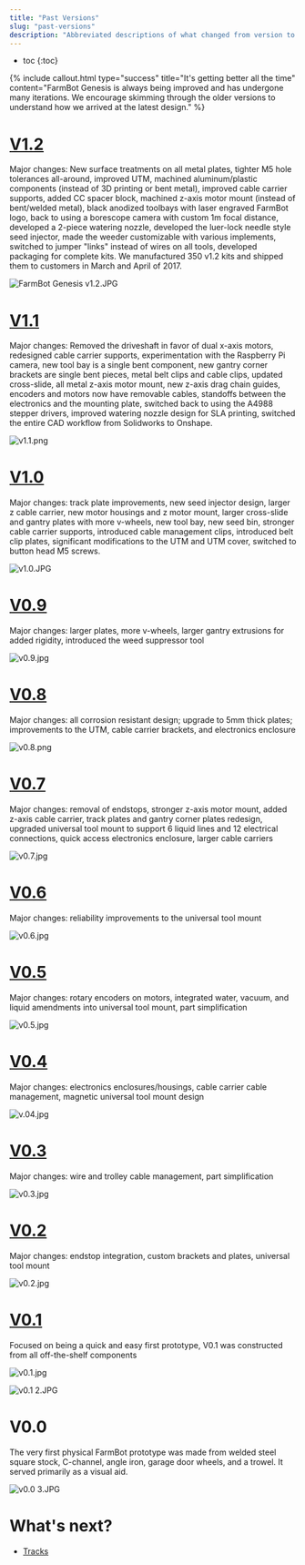```yaml
---
title: "Past Versions"
slug: "past-versions"
description: "Abbreviated descriptions of what changed from version to version of FarmBot Genesis"
---
```


* toc
{:toc}


{%
include callout.html
type="success"
title="It's getting better all the time"
content="FarmBot Genesis is always being improved and has undergone many iterations. We encourage skimming through the older versions to understand how we arrived at the latest design."
%}

# [V1.2](https://genesis.farm.bot/v1.2)
Major changes: New surface treatments on all metal plates, tighter M5 hole tolerances all-around, improved UTM, machined aluminum/plastic components (instead of 3D printing or bent metal), improved cable carrier supports, added CC spacer block, machined z-axis motor mount (instead of bent/welded metal), black anodized toolbays with laser engraved FarmBot logo, back to using a borescope camera with custom 1m focal distance, developed a 2-piece watering nozzle, developed the luer-lock needle style seed injector, made the weeder customizable with various implements, switched to jumper "links" instead of wires on all tools, developed packaging for complete kits. We manufactured 350 v1.2 kits and shipped them to customers in March and April of 2017.

![FarmBot Genesis v1.2.JPG](_images/FarmBot_Genesis_v1.2.JPG)

# [V1.1](https://genesis.farm.bot/v1.1)
Major changes: Removed the driveshaft in favor of dual x-axis motors, redesigned cable carrier supports, experimentation with the Raspberry Pi camera, new tool bay is a single bent component, new gantry corner brackets are single bent pieces, metal belt clips and cable clips, updated cross-slide, all metal z-axis motor mount, new z-axis drag chain guides, encoders and motors now have removable cables, standoffs between the electronics and the mounting plate, switched back to using the A4988 stepper drivers, improved watering nozzle design for SLA printing, switched the entire CAD workflow from Solidworks to Onshape.

![v1.1.png](_images/v1.1.png)

# [V1.0](https://genesis.farm.bot/v1.0)
Major changes: track plate improvements, new seed injector design, larger z cable carrier, new motor housings and z motor mount, larger cross-slide and gantry plates with more v-wheels, new tool bay, new seed bin, stronger cable carrier supports, introduced cable management clips, introduced belt clip plates, significant modifications to the UTM and UTM cover, switched to button head M5 screws.

![v1.0.JPG](_images/v1.0.JPG)

# [V0.9](https://genesis.farm.bot/v0.9)
Major changes: larger plates, more v-wheels, larger gantry extrusions for added rigidity, introduced the weed suppressor tool

![v0.9.jpg](_images/v0.9.jpg)

# [V0.8](https://genesis.farm.bot/v0.8)
Major changes: all corrosion resistant design; upgrade to 5mm thick plates; improvements to the UTM, cable carrier brackets, and electronics enclosure

![v0.8.png](_images/v0.8.png)

# [V0.7](https://genesis.farm.bot/v0.7)
Major changes: removal of endstops, stronger z-axis motor mount, added z-axis cable carrier, track plates and gantry corner plates redesign, upgraded universal tool mount to support 6 liquid lines and 12 electrical connections, quick access electronics enclosure, larger cable carriers

![v0.7.jpg](_images/v0.7.jpg)

# [V0.6](https://genesis.farm.bot/v0.6)
Major changes: reliability improvements to the universal tool mount

![v0.6.jpg](_images/v0.6.jpg)

# [V0.5](https://genesis.farm.bot/v0.5)
Major changes: rotary encoders on motors, integrated water, vacuum, and liquid amendments into universal tool mount, part simplification

![v0.5.jpg](_images/v0.5.jpg)

# [V0.4](https://genesis.farm.bot/v0.4)
Major changes: electronics enclosures/housings, cable carrier cable management, magnetic universal tool mount design

![v.04.jpg](_images/v.04.jpg)

# [V0.3](https://genesis.farm.bot/v0.3)
Major changes: wire and trolley cable management, part simplification

![v0.3.jpg](_images/v0.3.jpg)

# [V0.2](https://genesis.farm.bot/v0.2)
Major changes: endstop integration, custom brackets and plates, universal tool mount

![v0.2.jpg](_images/v0.2.jpg)

# [V0.1](https://genesis.farm.bot/v0.1)
Focused on being a quick and easy first prototype, V0.1 was constructed from all off-the-shelf components

![v0.1.jpg](_images/v0.1.jpg)



![v0.1 2.JPG](_images/v0.1_2.JPG)

# V0.0
The very first physical FarmBot prototype was made from welded steel square stock, C-channel, angle iron, garage door wheels, and a trowel. It served primarily as a visual aid.

![v0.0 3.JPG](_images/v0.0_3.JPG)


# What's next?

 * [Tracks](../../FarmBot-Genesis-V1.3/tracks.md)
